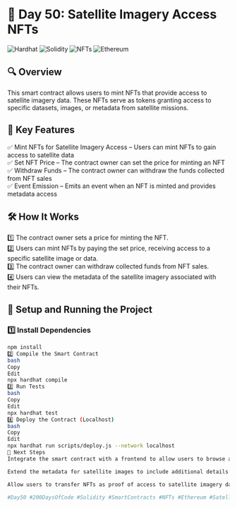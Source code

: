 # 📅 Day 50: Satellite Imagery Access NFTs

![Hardhat](https://img.shields.io/badge/Built%20With-Hardhat-blue)
![Solidity](https://img.shields.io/badge/Solidity-0.8.21-purple)
![NFTs](https://img.shields.io/badge/Feature-NFTs-yellow)
![Ethereum](https://img.shields.io/badge/Network-Ethereum-green)

## 🔍 Overview
This smart contract allows users to mint NFTs that provide access to satellite imagery data. These NFTs serve as tokens granting access to specific datasets, images, or metadata from satellite missions.

## 📜 Key Features
✅ Mint NFTs for Satellite Imagery Access – Users can mint NFTs to gain access to satellite data  
✅ Set NFT Price – The contract owner can set the price for minting an NFT  
✅ Withdraw Funds – The contract owner can withdraw the funds collected from NFT sales  
✅ Event Emission – Emits an event when an NFT is minted and provides metadata access  

## 🛠️ How It Works
1️⃣ The contract owner sets a price for minting the NFT.  
2️⃣ Users can mint NFTs by paying the set price, receiving access to a specific satellite image or data.  
3️⃣ The contract owner can withdraw collected funds from NFT sales.  
4️⃣ Users can view the metadata of the satellite imagery associated with their NFTs.

## 🚀 Setup and Running the Project

### 1️⃣ Install Dependencies
```bash
npm install
2️⃣ Compile the Smart Contract
bash
Copy
Edit
npx hardhat compile
3️⃣ Run Tests
bash
Copy
Edit
npx hardhat test
4️⃣ Deploy the Contract (Localhost)
bash
Copy
Edit
npx hardhat run scripts/deploy.js --network localhost
🔗 Next Steps
Integrate the smart contract with a frontend to allow users to browse and mint NFTs.

Extend the metadata for satellite images to include additional details such as timestamp, location, and satellite type.

Allow users to transfer NFTs as proof of access to satellite imagery data.

#Day50 #200DaysOfCode #Solidity #SmartContracts #NFTs #Ethereum #SatelliteImagery